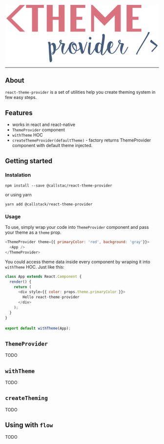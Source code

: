 <p align="center">
  <img alt="react-theme-provider" src="./assets/theme-provider-logo.png" width="496">
</p>

---
## About 
`react-theme-provider` is a set of utilities help you create theming system in few easy steps.
## Features
 - works in react and react-native
 - `ThemeProvider` component
 - `withTheme` HOC
 - `createThemeProvider(defaultTheme)` - factory returns ThemeProvider component with default theme injected.

## Getting started
### Instalation
```
npm install --save @callstac/react-theme-provider
```
or using yarn
```
yarn add @callstack/react-theme-provider
```

### Usage
To use, simply wrap your code into `ThemeProvider` component and pass your theme as a `theme` prop.

```js
<ThemeProvider theme={{ primaryColor: 'red', background: 'gray'}}>
  <App />
</ThemeProvider>
```

You could access theme data inside every component by wraping it into `withTheme` HOC. Just like this:

```js
class App extends React.Component {
  render() {
    return (
      <div style={{ color: props.theme.primaryColor }}>
        Hello react-theme-provider
      </div>
    );
  }
}

export default withTheme(App);
```

## `ThemeProvider`
TODO

## `withTheme`
TODO

## `createTheming`
TODO

## Using with `flow`
TODO